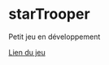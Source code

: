 # starTrooper

Petit jeu en développement 

[Lien du jeu](https://bruxellesflorian.github.io/starTrooper/)
